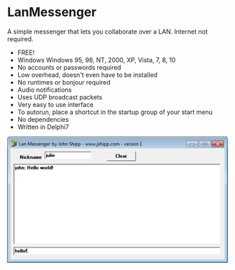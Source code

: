 # LanMessenger
A simple messenger that lets you collaborate over a LAN.  Internet not required.

- FREE!
- Windows Windows 95, 98, NT, 2000, XP, Vista, 7, 8, 10
- No accounts or passwords required
- Low overhead, doesn't even have to be installed
- No runtimes or bonjour required
- Audio notifications
- Uses UDP broadcast packets
- Very easy to use interface
- To autorun, place a shortcut in the startup group of your start menu
- No dependencies
- Written in Delphi7

<img src="https://github.com/shippj/LanMessenger/blob/master/ss1.png" >
